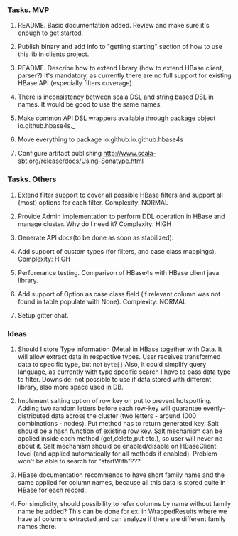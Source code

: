 ### Tasks. MVP

1. README. Basic documentation added. Review and make sure it's enough to get started.

2. Publish binary and add info to "getting starting" section of how to use this lib in clients project.

3. README. Describe how to extend library (how to extend HBase client, parser?)
It's mandatory, as currently there are no full support for existing HBase API (especially filters coverage).

4. There is inconsistency between scala DSL and string based DSL in names. 
It would be good to use the same names. 

5. Make common API DSL wrappers available through package object io.github.hbase4s._ 

6. Move everything to package io.github.io.github.hbase4s
 
7. Configure artifact publishing 
http://www.scala-sbt.org/release/docs/Using-Sonatype.html 

### Tasks. Others

1. Extend filter support to cover all possible HBase filters and support all (most) options for each filter.
Complexity: NORMAL

2. Provide Admin implementation to perform DDL operation in HBase and manage cluster.
Why do I need it?
Complexity: HIGH

3. Generate API docs(to be done as soon as stabilized).

4. Add support of custom types (for filters, and case class mappings).
Complexity: HIGH

5. Performance testing. Comparison of HBase4s with HBase client java library.

6. Add support of Option as case class field (if relevant column was not found in table populate with None).
Complexity: NORMAL

7. Setup gitter chat.

### Ideas

1. Should I store Type information (Meta) in HBase together with Data.
It will allow extract data in respective types. 
User receives transformed data to specific type, but not `byte[]`
Also, it could simplify query language, as currently with type specific search I have to pass data type to filter.
Downside: not possible to use if data stored with different library, also more space used in DB.

2. Implement salting option of row key on put to prevent hotspotting.
 Adding two random letters before each row-key will guarantee evenly-distributed data across the cluster
 (two letters - around 1000 combinations - nodes).
 Put method has to return generated key. Salt should be a hash function of existing row key.
 Salt mechanism can be applied inside each method (get,delete,put etc.), so user will never no about it.
 Salt mechanism should be enabled/disable on HBaseClient level (and applied automatically for all methods if enabled).
 Problem - won't be able to search for "startWith"???

3. HBase documentation recommends to have short family name and the same applied for column names,
because all this data is stored quite in HBase for each record.

4. For simplicity, should possibility to refer columns by name without family name be added?
This can be done for ex. in WrappedResults where we have all columns extracted and can analyze if there are different family names there.